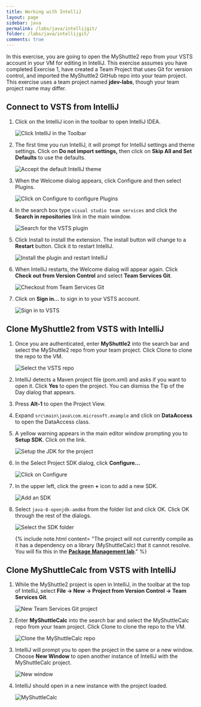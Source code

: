 ```yaml
---
title: Working with IntelliJ 
layout: page
sidebar: java
permalink: /labs/java/intellijgit/
folder: /labs/java/intellijgit/
comments: true
---
```


In this exercise, you are going to open the MyShuttle2 repo from your VSTS account in your VM for editing in IntelliJ.
This exercise assumes you have completed Exercise 1, have created a Team Project that uses Git for version control, and imported the MyShuttle2 GitHub repo into your team project. This exercise uses a team project named **jdev-labs**, though your team project name may differ.

## Connect to VSTS from IntelliJ

1. Click on the IntelliJ icon in the toolbar to open IntelliJ IDEA.

    ![Click IntelliJ in the Toolbar](images/click-intellij.png)

1. The first time you run IntelliJ, it will prompt for IntelliJ settings and theme settings. Click on **Do not import settings,** then click on **Skip All and Set Defaults** to use the defaults.

    ![Accept the default IntelliJ theme](images/intellij-defaults.png)

1. When the Welcome dialog appears, click Configure and then select Plugins.

    ![Click on Configure to configure Plugins](images/intellij-config-plugins.png)

1. In the search box type `visual studio team services` and click the **Search in repositories** link in the main window.

    ![Search for the VSTS plugin](images/intellij-search-vsts.png)

1. Click Install to install the extension. The install button will change to a **Restart** button. Click it to restart IntelliJ.

    ![Install the plugin and restart IntelliJ](images/intellij-click-install.png)

1. When IntelliJ restarts, the Welcome dialog will appear again. Click **Check out from Version Control** and select **Team Services Git**.

    ![Checkout from Team Services Git](images/intellij-open-from-vsts.png)

1. Click on **Sign in...** to sign in to your VSTS account.

    ![Sign in to VSTS](images/intellij-vsts-signin.png)

## Clone MyShuttle2 from VSTS with IntelliJ

1. Once you are authenticated, enter **MyShuttle2** into the search bar and select the MyShuttle2 repo from your team project. Click Clone to clone the repo to the VM.

    ![Select the VSTS repo](images/intellij-select-repo.png)

1. IntelliJ detects a Maven project file (pom.xml) and asks if you want to open it. Click **Yes** to open the project. You can dismiss the Tip of the Day dialog that appears.

1. Press **Alt-1** to open the Project View.

1. Expand `src\main\java\com.microsoft.example` and click on **DataAccess** to open the DataAccess class.

1. A yellow warning appears in the main editor window prompting you to **Setup SDK**. Click on the link.

    ![Setup the JDK for the project](images/intellij-setup-sdk.png)

1. In the Select Project SDK dialog, click **Configure...**

    ![Click on Configure](images/intellij-jdk-configure.png)

1. In the upper left, click the green **+** icon to add a new SDK.

    ![Add an SDK](images/intellij-add-sdk.png)

1. Select `java-8-openjdk-amd64` from the folder list and click OK. Click OK through the rest of the dialogs.

    ![Select the SDK folder](images/intellij-select-sdk.png)

    {% include note.html content= "The project will not currently compile as it has a dependency on a library (MyShuttleCalc) that it cannot resolve. You will fix this in the [**Package Management lab**](../mavenpmvsts)." %}

## Clone MyShuttleCalc from VSTS with IntelliJ

1. While the MyShuttle2 project is open in IntelliJ, in the toolbar at the top of IntelliJ, select **File -> New -> Project from Version Control -> Team Services Git**.

    ![New Team Services Git project](images/intellij-new-myshuttlecalc-project.png)

1. Enter **MyShuttleCalc** into the search bar and select the MyShuttleCalc repo from your team project. Click Clone to clone the repo to the VM.

    ![Clone the MyShuttleCalc repo](images/intellij-clone-myshuttlecalc.png)

1. IntelliJ will prompt you to open the project in the same or a new window. Choose **New Window** to open another instance of IntelliJ with the MyShuttleCalc project.

    ![New window](images/intellij-new-window.png)

1. IntelliJ should open in a new instance with the project loaded.

    ![MyShuttleCalc](images/intellij-myshuttlecalc.png)